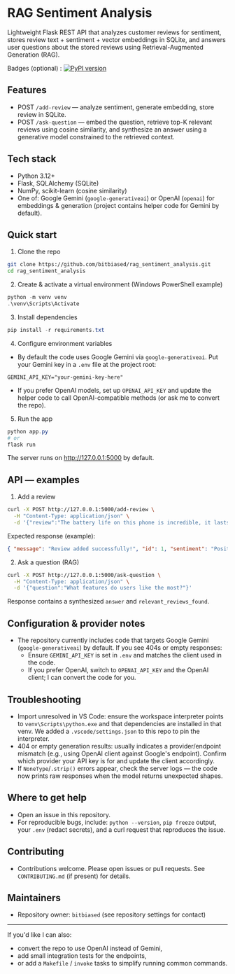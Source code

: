 # RAG Sentiment Analysis

Lightweight Flask REST API that analyzes customer reviews for sentiment, stores review text + sentiment + vector embeddings in SQLite, and answers user questions about the stored reviews using Retrieval-Augmented Generation (RAG).

Badges (optional)
: [![PyPI version](https://img.shields.io/pypi/v/flask.svg)]() 


## Features
- POST `/add-review` — analyze sentiment, generate embedding, store review in SQLite.
- POST `/ask-question` — embed the question, retrieve top-K relevant reviews using cosine similarity, and synthesize an answer using a generative model constrained to the retrieved context.

## Tech stack
- Python 3.12+
- Flask, SQLAlchemy (SQLite)
- NumPy, scikit-learn (cosine similarity)
- One of: Google Gemini (`google-generativeai`) or OpenAI (`openai`) for embeddings & generation (project contains helper code for Gemini by default).

## Quick start

1. Clone the repo

```bash
git clone https://github.com/bitbiased/rag_sentiment_analysis.git
cd rag_sentiment_analysis
```

2. Create & activate a virtual environment (Windows PowerShell example)

```powershell
python -m venv venv
.\venv\Scripts\Activate
```

3. Install dependencies

```powershell
pip install -r requirements.txt
```

4. Configure environment variables

- By default the code uses Google Gemini via `google-generativeai`. Put your Gemini key in a `.env` file at the project root:

```
GEMINI_API_KEY="your-gemini-key-here"
```

- If you prefer OpenAI models, set up `OPENAI_API_KEY` and update the helper code to call OpenAI-compatible methods (or ask me to convert the repo).

5. Run the app

```powershell
python app.py
# or
flask run
```

The server runs on http://127.0.0.1:5000 by default.

## API — examples

1) Add a review

```bash
curl -X POST http://127.0.0.1:5000/add-review \
  -H "Content-Type: application/json" \
  -d '{"review":"The battery life on this phone is incredible, it lasts for two full days!"}'
```

Expected response (example):

```json
{ "message": "Review added successfully!", "id": 1, "sentiment": "Positive" }
```

2) Ask a question (RAG)

```bash
curl -X POST http://127.0.0.1:5000/ask-question \
  -H "Content-Type: application/json" \
  -d '{"question":"What features do users like the most?"}'
```

Response contains a synthesized `answer` and `relevant_reviews_found`.

## Configuration & provider notes
- The repository currently includes code that targets Google Gemini (`google-generativeai`) by default. If you see 404s or empty responses:
  - Ensure `GEMINI_API_KEY` is set in `.env` and matches the client used in the code.
  - If you prefer OpenAI, switch to `OPENAI_API_KEY` and the OpenAI client; I can convert the code for you.

## Troubleshooting
- Import unresolved in VS Code: ensure the workspace interpreter points to `venv\Scripts\python.exe` and that dependencies are installed in that venv. We added a `.vscode/settings.json` to this repo to pin the interpreter.
- 404 or empty generation results: usually indicates a provider/endpoint mismatch (e.g., using OpenAI client against Google's endpoint). Confirm which provider your API key is for and update the client accordingly.
- If `NoneType`/`.strip()` errors appear, check the server logs — the code now prints raw responses when the model returns unexpected shapes.

## Where to get help
- Open an issue in this repository.
- For reproducible bugs, include: `python --version`, `pip freeze` output, your `.env` (redact secrets), and a curl request that reproduces the issue.

## Contributing
- Contributions welcome. Please open issues or pull requests. See `CONTRIBUTING.md` (if present) for details.

## Maintainers
- Repository owner: `bitbiased` (see repository settings for contact)

---

If you'd like I can also:
- convert the repo to use OpenAI instead of Gemini,
- add small integration tests for the endpoints,
- or add a `Makefile` / `invoke` tasks to simplify running common commands.
